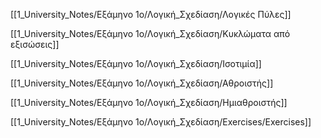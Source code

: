 [[1_University_Notes/Εξάμηνο 1ο/Λογική_Σχεδίαση/Λογικές Πύλες]]

[[1_University_Notes/Εξάμηνο 1ο/Λογική_Σχεδίαση/Κυκλώματα από εξισώσεις]]

[[1_University_Notes/Εξάμηνο 1ο/Λογική_Σχεδίαση/Ισοτιμία]]

[[1_University_Notes/Εξάμηνο 1ο/Λογική_Σχεδίαση/Αθροιστής]]

[[1_University_Notes/Εξάμηνο 1ο/Λογική_Σχεδίαση/Ημιαθροιστής]]

  

[[1_University_Notes/Εξάμηνο 1ο/Λογική_Σχεδίαση/Exercises/Exercises]]